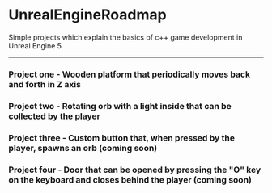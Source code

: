 # UnrealEngineRoadmap
Simple projects which explain the basics of c++ game development in Unreal Engine 5

----
### Project one - Wooden platform that periodically moves back and forth in Z axis 
### Project two - Rotating orb with a light inside that can be collected by the player
### Project three - Custom button that, when pressed by the player, spawns an orb (coming soon)
### Project four - Door that can be opened by pressing the "O" key on the keyboard and closes behind the player (coming soon)

